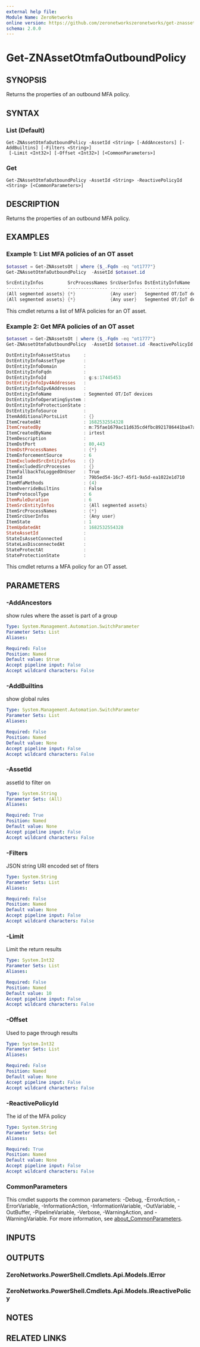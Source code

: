 ```yaml
---
external help file:
Module Name: ZeroNetworks
online version: https://github.com/zeronetworkszeronetworks/get-znassetotmfaoutboundpolicy
schema: 2.0.0
---
```


# Get-ZNAssetOtmfaOutboundPolicy

## SYNOPSIS
Returns the properties of an outbound MFA policy.

## SYNTAX

### List (Default)
```
Get-ZNAssetOtmfaOutboundPolicy -AssetId <String> [-AddAncestors] [-AddBuiltins] [-Filters <String>]
 [-Limit <Int32>] [-Offset <Int32>] [<CommonParameters>]
```

### Get
```
Get-ZNAssetOtmfaOutboundPolicy -AssetId <String> -ReactivePolicyId <String> [<CommonParameters>]
```

## DESCRIPTION
Returns the properties of an outbound MFA policy.

## EXAMPLES

### Example 1: List MFA policies of an OT asset
```powershell
$otasset = Get-ZNAssetsOt | where {$_.Fqdn -eq "ot1777"}
Get-ZNAssetOtmfaOutboundPolicy  -AssetId $otasset.id                             

SrcEntityInfos         SrcProcessNames SrcUserInfos DstEntityInfoName        DstPort DstProcessNames RuleDuration FallbackToLoggedOnUser MfaMethods
--------------         --------------- ------------ -----------------        ------- --------------- ------------ ---------------------- ----------
{All segmented assets} {*}             {Any user}   Segmented OT/IoT devices 80,443  {*}             6            True                   {4}
{All segmented assets} {*}             {Any user}   Segmented OT/IoT devices 22      {*}             6            True                   {4}
```

This cmdlet returns a list of MFA policies for an OT asset.

### Example 2: Get MFA policies of an OT asset
```powershell
$otasset = Get-ZNAssetsOt | where {$_.Fqdn -eq "ot1777"}
Get-ZNAssetOtmfaOutboundPolicy  -AssetId $otasset.id -ReactivePolicyId 79b5ed54-16c7-45f1-9a5d-ea1022e1d710

DstEntityInfoAssetStatus     : 
DstEntityInfoAssetType       : 
DstEntityInfoDomain          : 
DstEntityInfoFqdn            : 
DstEntityInfoId              : g:s:17445453
DstEntityInfoIpv4Addresses   : 
DstEntityInfoIpv6Addresses   : 
DstEntityInfoName            : Segmented OT/IoT devices
DstEntityInfoOperatingSystem : 
DstEntityInfoProtectionState : 
DstEntityInfoSource          : 
ItemAdditionalPortsList      : {}
ItemCreatedAt                : 1682532554328
ItemCreatedBy                : m:75fae1679ac11d635cd4fbc8921786441ba47a4d
ItemCreatedByName            : irtest
ItemDescription              : 
ItemDstPort                  : 80,443
ItemDstProcessNames          : {*}
ItemEnforcementSource        : 6
ItemExcludedSrcEntityInfos   : {}
ItemExcludedSrcProcesses     : {}
ItemFallbackToLoggedOnUser   : True
ItemId                       : 79b5ed54-16c7-45f1-9a5d-ea1022e1d710
ItemMfaMethods               : {4}
ItemOverrideBuiltins         : False
ItemProtocolType             : 6
ItemRuleDuration             : 6
ItemSrcEntityInfos           : {All segmented assets}
ItemSrcProcessNames          : {*}
ItemSrcUserInfos             : {Any user}
ItemState                    : 1
ItemUpdatedAt                : 1682532554328
StateAssetId                 : 
StateIsAssetConnected        : 
StateLasDisconnectedAt       : 
StateProtectAt               : 
StateProtectionState         :
```

This cmdlet returns a MFA policy for an OT asset.

## PARAMETERS

### -AddAncestors
show rules where the asset is part of a group

```yaml
Type: System.Management.Automation.SwitchParameter
Parameter Sets: List
Aliases:

Required: False
Position: Named
Default value: $true
Accept pipeline input: False
Accept wildcard characters: False
```

### -AddBuiltins
show global rules

```yaml
Type: System.Management.Automation.SwitchParameter
Parameter Sets: List
Aliases:

Required: False
Position: Named
Default value: None
Accept pipeline input: False
Accept wildcard characters: False
```

### -AssetId
assetId to filter on

```yaml
Type: System.String
Parameter Sets: (All)
Aliases:

Required: True
Position: Named
Default value: None
Accept pipeline input: False
Accept wildcard characters: False
```

### -Filters
JSON string URI encoded set of fiters

```yaml
Type: System.String
Parameter Sets: List
Aliases:

Required: False
Position: Named
Default value: None
Accept pipeline input: False
Accept wildcard characters: False
```

### -Limit
Limit the return results

```yaml
Type: System.Int32
Parameter Sets: List
Aliases:

Required: False
Position: Named
Default value: 10
Accept pipeline input: False
Accept wildcard characters: False
```

### -Offset
Used to page through results

```yaml
Type: System.Int32
Parameter Sets: List
Aliases:

Required: False
Position: Named
Default value: None
Accept pipeline input: False
Accept wildcard characters: False
```

### -ReactivePolicyId
The id of the MFA policy

```yaml
Type: System.String
Parameter Sets: Get
Aliases:

Required: True
Position: Named
Default value: None
Accept pipeline input: False
Accept wildcard characters: False
```

### CommonParameters
This cmdlet supports the common parameters: -Debug, -ErrorAction, -ErrorVariable, -InformationAction, -InformationVariable, -OutVariable, -OutBuffer, -PipelineVariable, -Verbose, -WarningAction, and -WarningVariable. For more information, see [about_CommonParameters](http://go.microsoft.com/fwlink/?LinkID=113216).

## INPUTS

## OUTPUTS

### ZeroNetworks.PowerShell.Cmdlets.Api.Models.IError

### ZeroNetworks.PowerShell.Cmdlets.Api.Models.IReactivePolicy

## NOTES

## RELATED LINKS


